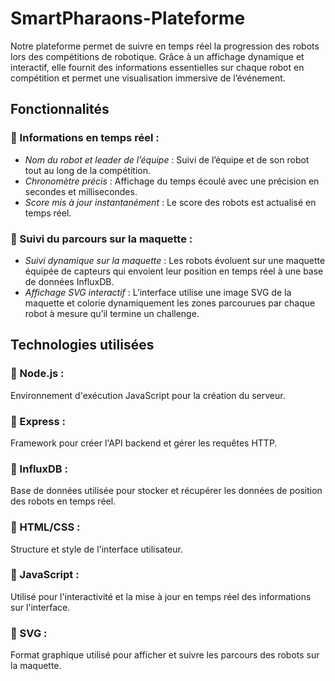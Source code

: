 # SmartPharaons-Plateforme

Notre plateforme permet de suivre en temps réel la progression des robots lors des compétitions de robotique. Grâce à un affichage dynamique et interactif, elle fournit des informations essentielles sur chaque robot en compétition et permet une visualisation immersive de l’événement.

## Fonctionnalités

### 🔹 Informations en temps réel :
- *Nom du robot et leader de l’équipe* : Suivi de l’équipe et de son robot tout au long de la compétition.
- *Chronomètre précis* : Affichage du temps écoulé avec une précision en secondes et millisecondes.
- *Score mis à jour instantanément* : Le score des robots est actualisé en temps réel.

### 🔹 Suivi du parcours sur la maquette :
- *Suivi dynamique sur la maquette* : Les robots évoluent sur une maquette équipée de capteurs qui envoient leur position en temps réel à une base de données InfluxDB.
- *Affichage SVG interactif* : L’interface utilise une image SVG de la maquette et colorie dynamiquement les zones parcourues par chaque robot à mesure qu’il termine un challenge.

## Technologies utilisées

### 🔧 Node.js :
Environnement d'exécution JavaScript pour la création du serveur.

### 🔧 Express :
Framework pour créer l'API backend et gérer les requêtes HTTP.

### 🔧 InfluxDB :
Base de données utilisée pour stocker et récupérer les données de position des robots en temps réel.

### 🔧 HTML/CSS :
Structure et style de l'interface utilisateur.

### 🔧 JavaScript :
Utilisé pour l'interactivité et la mise à jour en temps réel des informations sur l'interface.

### 🔧 SVG :
Format graphique utilisé pour afficher et suivre les parcours des robots sur la maquette.
